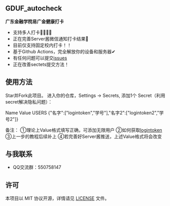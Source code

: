 ## GDUF_autocheck

**广东金融学院易广金健康打卡**
- 支持多人打卡👨‍👩‍👧‍👧
- 正在完善Server酱微信通知打卡结果💬
- 目前仅支持固定校内打卡！！
- 基于Github Actions，完全解放你的设备和服务器✔
- 有任何问题可以提交[issues](https://github.com/feizao67/GDUF_autocheck/issues/new)  
- 正在改善sectets提交方法！

## 使用方法
Star并Fork此项目。
进入你的仓库，Settings → Secrets,
添加1个 Secret（利用secret解决隐私问题）：

Name                Value
USERS	          {"名字":["logintoken","学号"],"名字2":["logintoken2","学号2"]}

备注：
①理论上Value格式填写正确，可添加无限用户
②如何获取[logintoken](https://www.baidu.com/) 
③上一步的教程后续补上
④若完善好Server酱推送，上述Value格式将会改变

## 与我联系
- QQ交流群：550758147


## 许可
本项目以 MIT 协议开源，详情请见 [LICENSE](LICENSE) 文件。
